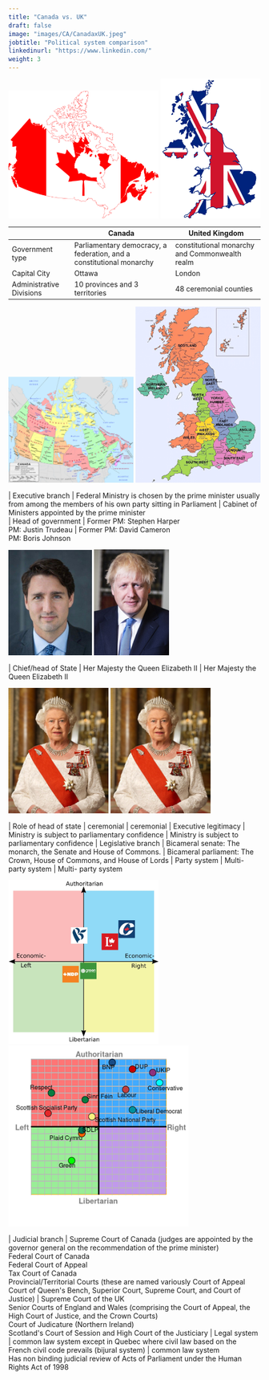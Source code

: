 ```yaml
---
title: "Canada vs. UK"
draft: false
image: "images/CA/CanadaxUK.jpeg"
jobtitle: "Political system comparison"
linkedinurl: "https://www.linkedin.com/"
weight: 3
---
```



  


<img src='/images/CA/flagCAA.svg' width=300 aligned=center>
<img src='/images/uk/ukflagmap.jpeg' width=200 aligned=center>

|                           | Canada   | United Kingdom  |
| ---------              | -------------------------------|   --------------------------               
| Government type        | Parliamentary democracy, a federation, and a constitutional monarchy                 | constitutional monarchy and  Commonwealth realm
| Capital City           | Ottawa                         | London
| Administrative Divisions| 10 provinces and 3 territories       | 48 ceremonial counties

<img src='/images/CA/canadapoliticalmap.svg' width=250 aligned="center">
<img src='/images/uk/ukpoliticalmap.jpeg' width=250 aligned="right">

| Executive branch       | Federal Ministry is chosen by the prime minister usually from among the members of his own party sitting in Parliament |  Cabinet of Ministers appointed by the prime minister <br>
| Head of government     | Former PM: Stephen Harper <br> PM: Justin Trudeau | Former PM: David Cameron <br> PM: Boris Johnson


<img src='/images/CA/trudeau.jpeg' width=167 aligned=center>
<img src='/images/uk/johnson.jpeg' width=150 aligned=center>

| Chief/head of State    | Her Majesty the Queen Elizabeth II | Her Majesty the Queen Elizabeth II

<img src='/images/uk/queen.jpeg' width=200 aligned=center>
<img src='/images/uk/queen.jpeg' width=200 aligned=right>

| Role of head of state  | ceremonial | ceremonial
| Executive legitimacy   | Ministry is subject to parliamentary confidence | Ministry is subject to parliamentary confidence 
| Legislative branch     | Bicameral senate: The monarch, the Senate and House of Commons.  | Bicameral parliament: The Crown, House of Commons, and House of Lords
| Party system           | Multi- party system | Multi- party system

<img src='/images/CA/politicalcompass.jpeg' width=300 aligned=center>
<img src='/images/uk/politicalcompass.png' width=360 aligned=right>

| Judicial branch        | Supreme Court of Canada (judges are appointed by the governor general on the recommendation of the prime minister) <br> Federal Court of Canada <br> Federal Court of Appeal <br> Tax Court of Canada <br>  Provincial/Territorial Courts (these are named variously Court of Appeal <br> Court of Queen's Bench, Superior Court, Supreme Court, and Court of Justice) | Supreme Court of the UK <br> Senior Courts of England and Wales (comprising the Court of Appeal, the High Court of Justice, and the Crown Courts) <br> Court of Judicature (Northern Ireland) <br> Scotland's Court of Session and High Court of the Justiciary
| Legal system          | common law system except in Quebec where civil law based on the French civil code prevails (bijural system)     | common law system <br> Has non binding judicial review of Acts of Parliament under the Human Rights Act of 1998



